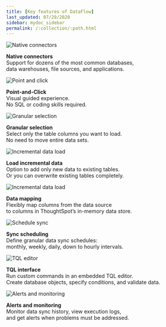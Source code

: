 ```yaml
---
title: [Key features of DataFlow]
last_updated: 07/29/2020
sidebar: mydoc_sidebar
permalink: /:collection/:path.html
---
```


<div class="grid-container-key-feature">
  <div class="grid-child">
    <img src="{{ "/images/dataflow-native-connectors.png" | prepend: site.baseurl  }}" alt="Native connectors"></div>
  <div class="grid-child">
    <p class="text-opener">
      <strong>Native connectors</strong><br/>Support for dozens of the most common databases,<br/>data warehouses, file sources, and applications.</p>
    </div>
</div>
<div class="grid-container-key-feature">
  <div class="grid-child">
    <img src="{{ "/images/dataflow-point-click.png" | prepend: site.baseurl  }}" alt="Point and click"></div>
  <div class="grid-child">
    <p class="text-opener">
      <strong>Point-and-Click</strong><br/>Visual guided experience.<br/>No SQL or coding skills required.</p>
    </div>
</div>
<div class="grid-container-key-feature">
  <div class="grid-child">
    <img src="{{ "/images/dataflow-granular-selection.png" | prepend: site.baseurl  }}" alt="Granular selection"></div>
  <div class="grid-child">
    <p class="text-opener">
      <strong>Granular selection</strong><br/>Select only the table columns you want to load.<br/>No need to move entire data sets.</p>
    </div>
</div>
<div class="grid-container-key-feature">
  <div class="grid-child">
    <img src="{{ "/images/dataflow-load-incremental-data.png" | prepend: site.baseurl  }}" alt="Incremental data load"></div>
  <div class="grid-child">
    <p class="text-opener">
      <strong>Load incremental data</strong><br/>Option to add only new data to existing tables.<br/>Or you can overwrite existing tables completely.</p>
    </div>
</div>
<div class="grid-container-key-feature">
  <div class="grid-child">
    <img src="{{ "/images/dataflow-map-data.png" | prepend: site.baseurl  }}" alt="Incremental data load"></div>
  <div class="grid-child">
    <p class="text-opener">
      <strong>Data mapping</strong><br/>Flexibly map columns from the data source<br/>to columns in ThoughtSpot’s in-memory data store.</p>
    </div>
</div>
<div class="grid-container-key-feature">
  <div class="grid-child">
    <img src="{{ "/images/dataflow-schedule-sync.png" | prepend: site.baseurl  }}" alt="Schedule sync"></div>
  <div class="grid-child">
    <p class="text-opener">
      <strong>Sync scheduling</strong><br/>Define granular data sync schedules:<br/>monthly, weekly, daily, down to hourly intervals.</p>
    </div>
</div>
<div class="grid-container-key-feature">
  <div class="grid-child">
    <img src="{{ "/images/dataflow-tql-interface.png" | prepend: site.baseurl  }}" alt="TQL editor"></div>
  <div class="grid-child">
    <p class="text-opener">
      <strong>TQL interface</strong><br/>Run custom commands in an embedded TQL editor.<br/>Create database objects, specify conditions, and validate data.</p>
    </div>
</div>
<div class="grid-container-key-feature">
  <div class="grid-child">
    <img src="{{ "/images/dataflow-alert-monitor.png" | prepend: site.baseurl  }}" alt="Alerts and monitoring"></div>
  <div class="grid-child">
    <p class="text-opener">
      <strong>Alerts and monitoring</strong><br/>Monitor data sync history, view execution logs,<br/>and get alerts when problems must be addressed.</p>
    </div>
</div>
